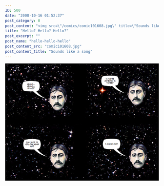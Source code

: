 ```yaml
---
ID: 500
date: "2008-10-16 01:52:37"
post_category: 0
post_content: "<img src=\"/comics/comic101608.jpg\" title=\"Sounds like a song\" />"
title: "Hello? Hello? Hello?"
post_excerpt: ""
post_name: "hello-hello-hello"
post_content_src: "comic101608.jpg"
post_content_title: "Sounds like a song"
---
```



[![Sounds like a song](/comics-hi-res/comic101608.jpg)](/comics-hi-res/comic101608.jpg)
